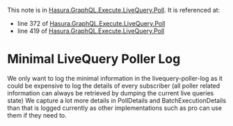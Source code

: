 This note is in [Hasura.GraphQL.Execute.LiveQuery.Poll](https://github.com/hasura/graphql-engine/blob/master/server/src-lib/Hasura/GraphQL/Execute/LiveQuery/Poll.hs#L409).
It is referenced at:
  - line 372 of [Hasura.GraphQL.Execute.LiveQuery.Poll](https://github.com/hasura/graphql-engine/blob/master/server/src-lib/Hasura/GraphQL/Execute/LiveQuery/Poll.hs#L372)
  - line 419 of [Hasura.GraphQL.Execute.LiveQuery.Poll](https://github.com/hasura/graphql-engine/blob/master/server/src-lib/Hasura/GraphQL/Execute/LiveQuery/Poll.hs#L419)

# Minimal LiveQuery Poller Log

We only want to log the minimal information in the livequery-poller-log as it
could be expensive to log the details of every subscriber (all poller related
information can always be retrieved by dumping the current live queries state)
We capture a lot more details in PollDetails and BatchExecutionDetails than
that is logged currently as other implementations such as pro can use them if
they need to.

